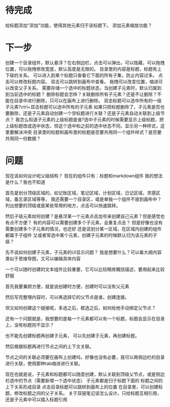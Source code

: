 # 待完成
给标题添加“添加”功能，使得其他元素归于该标题下。
添加元素缩放功能？
# 下一步
创建一个目录组件，默认悬浮？在右侧边栏，点击可以弹出，可以隐藏，可以拖拽位置，可以拖拽修改宽度，默认高度是无限的。
目录里的内容是标题，标题有上下级的关系。
可以进入到某个标题只查看它下面的所有子集，防止内容过多。
点击可以修改标题内容。
双击可以跳转到画布中查看。
拖拽可以改变位置，缩进可以改变父子关系。
需要存储一个选中的标题状态，当创建子元素时，默认归属到到当前选中的标题？
删除标题会怎样？关联删除所有子元素？还是不让删除？不能在目录中进行删除，只可以在画布上进行删除。
双击标题可以选中所有的一级子元素?ctrl+双击标题可以选中所有的子元素
如果只把标题删除了，子元素是否也要删除，还是子元素自动创建一个空标题进行关联？还是子元素自动关联到上级节点？
我怎么知道子元素的上级标题是谁?选中子元素的时候需要显示上级标题，把上级标题改成选中状态，但这个选中和之前的选中状态不同，显示另一种样式，这里要解决冲突
目录里的标题和画布里的标题是否要共用同一个组件样式？是否要共用同一份数据？



# 问题

现在该如何设计呃父级结构？
现在的组件只有：标题和markdown组件
我的想法是什么？我也不知道

首先是划分顶级区域的，如记账区域，笔记区域，计划区域，日记区域，灵感区域，备忘录区域等等，
我还需要一个目录区，或是单独一个组件不放到画布中？列出想要的顶级或是某些常用的地方，点击可以快速跳转。

然后子级元素如何创建？是悬浮某一个元素点击加号来创建自己元素？但是感觉也有点不方便？
有的内容可以需要创建多个子元素，会重复点击？
但是好像也没有需要创建多个子元素的情况，也还好
还是说划分某一区域，在区域内创建的组件都属于子组件
又或者常选中某个元素，创建子元素的时候默认归为该元素的子级？

先不说如何创建子元素，子元素的UI显示问题？
我是想要什么？可以看大纲内容类似于思维导图，又可以编辑具体内容

一个可以随时创建的文本组件比较重要，它可以比较精炼概括描述，要用起来比较舒服

首先我要兼顾方便，就是说创建时方便，创建时可以没有父元素

然后写完整理内容时，可以再选择它的父节点是谁，创建连接。

但又如何创建这个链接呢，多选之后，框选之后，如何给他手动绑定父节点？

还有一个问题就是，我想要的是每一个元素都可以有一个标题，标题会显示在目录上，没有标题则不显示？

也不能先创建标题再创建子元素，
可以先创建子元素，再创建标题。

然后根据标题再进行节点之间的上下文关联。

节点之间的关联必须要在画布上创建吗，好像也没有必要，我可以再侧边栏的目录进行关联，使用那种tab缩进进行关联。

现在也就是说，子元素和标题都可以随意创建，默认关联到顶级父节点，或是侧边栏选中的节点（需要新增一个选中状态）
子元素都是归于标题下面的
标题之间的上下关系形成目录
点击目录标题可以跳转到画布上的位置
在目录里，可以创建标题，修改标题之间的父子关系。
关于双链笔记该怎么设计。只给标题互相引用，还是子元素中可以插入标题引用



